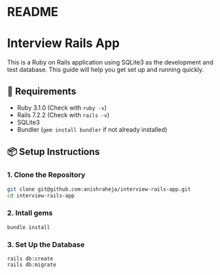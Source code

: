 # README

# Interview Rails App

This is a Ruby on Rails application using SQLite3 as the development and test database. This guide will help you get set up and running quickly.

## 🚀 Requirements

- Ruby 3.1.0 (Check with `ruby -v`)
- Rails 7.2.2 (Check with `rails -v`)
- SQLite3
- Bundler (`gem install bundler` if not already installed)

## 📦 Setup Instructions

### 1. Clone the Repository

```bash
git clone git@github.com:anishraheja/interview-rails-app.git
cd interview-rails-app
```

### 2. Intall gems
`bundle install`

### 3. Set Up the Database
```
rails db:create
rails db:migrate
```
